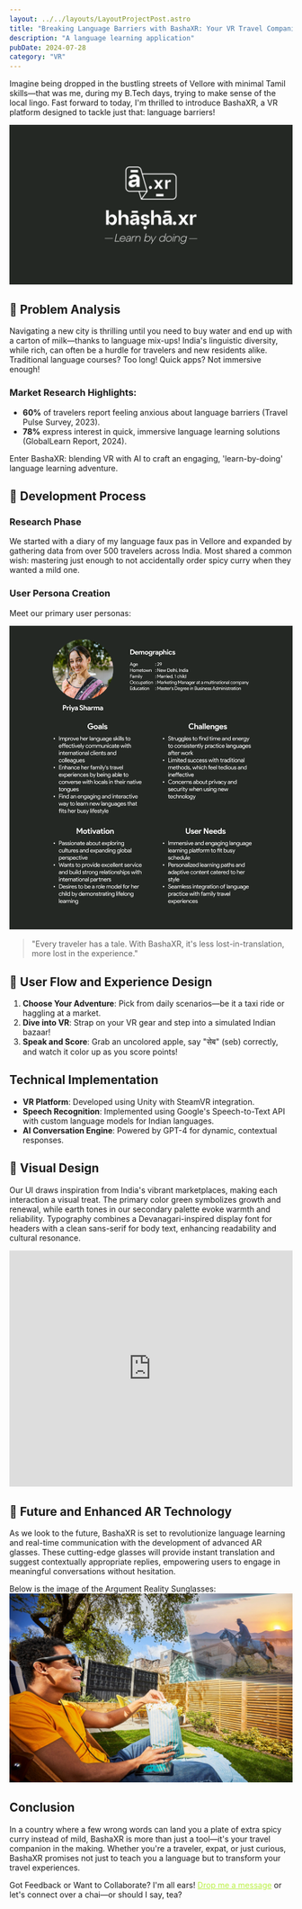 ```yaml
---
layout: ../../layouts/LayoutProjectPost.astro
title: "Breaking Language Barriers with BashaXR: Your VR Travel Companion"
description: "A language learning application"
pubDate: 2024-07-28
category: "VR"
---
```


Imagine being dropped in the bustling streets of Vellore with minimal Tamil skills—that was me, during my B.Tech days, trying to make sense of the local lingo. Fast forward to today, I'm thrilled to introduce BashaXR, a VR platform designed to tackle just that: language barriers!

![logo](../../../public/project_images/Basha.xr/cover.png)

## 🎯 Problem Analysis

Navigating a new city is thrilling until you need to buy water and end up with a carton of milk—thanks to language mix-ups! India's linguistic diversity, while rich, can often be a hurdle for travelers and new residents alike. Traditional language courses? Too long! Quick apps? Not immersive enough!

### Market Research Highlights:

- **60%** of travelers report feeling anxious about language barriers (Travel Pulse Survey, 2023).
- **78%** express interest in quick, immersive language learning solutions (GlobalLearn Report, 2024).

Enter BashaXR: blending VR with AI to craft an engaging, 'learn-by-doing' language learning adventure.

## 🧩 Development Process

### Research Phase

We started with a diary of my language faux pas in Vellore and expanded by gathering data from over 500 travelers across India. Most shared a common wish: mastering just enough to not accidentally order spicy curry when they wanted a mild one.

### User Persona Creation

Meet our primary user personas:

![logo](../../../public/project_images/Basha.xr/persona.png)

> "Every traveler has a tale. With BashaXR, it's less lost-in-translation, more lost in the experience."

## 📌 User Flow and Experience Design

1. **Choose Your Adventure**: Pick from daily scenarios—be it a taxi ride or haggling at a market.
2. **Dive into VR**: Strap on your VR gear and step into a simulated Indian bazaar!
3. **Speak and Score**: Grab an uncolored apple, say "सेब" (seb) correctly, and watch it color up as you score points!

## Technical Implementation

- **VR Platform**: Developed using Unity with SteamVR integration.
- **Speech Recognition**: Implemented using Google's Speech-to-Text API with custom language models for Indian languages.
- **AI Conversation Engine**: Powered by GPT-4 for dynamic, contextual responses.

## 🎨 Visual Design

Our UI draws inspiration from India's vibrant marketplaces, making each interaction a visual treat. The primary color green symbolizes growth and renewal, while earth tones in our secondary palette evoke warmth and reliability. Typography combines a Devanagari-inspired display font for headers with a clean sans-serif for body text, enhancing readability and cultural resonance.

<iframe width="100%" height="420px" src="https://www.youtube.com/embed/eJNj0DHgdcA" frameborder="0" allowfullscreen></iframe>

## 🔦 Future and Enhanced AR Technology

As we look to the future, BashaXR is set to revolutionize language learning and real-time communication with the development of advanced AR glasses. These cutting-edge glasses will provide instant translation and suggest contextually appropriate replies, empowering users to engage in meaningful conversations without hesitation.

Below is the image of the Argument Reality Sunglasses:
![ar sunglasses](../../../public/project_images/Basha.xr/1920_movieartist039simpression.jpg)

## Conclusion

In a country where a few wrong words can land you a plate of extra spicy curry instead of mild, BashaXR is more than just a tool—it's your travel companion in the making. Whether you're a traveler, expat, or just curious, BashaXR promises not just to teach you a language but to transform your travel experiences.

Got Feedback or Want to Collaborate? I'm all ears! <a href="mailto:hello@vaibhavpathak.me" style="color: #BAF144; text-decoration: underline;">Drop me a message</a>
or let's connect over a chai—or should I say, tea?

<!--
# Hi there!

This Markdown file creates a page at `your-domain.com/post1/`

![Example image](/preview.png)

It probably isn't styled much, but Markdown does support:

- **bold** and _italics._
- lists
- [links](https://astro.build)
- and more!
-->

